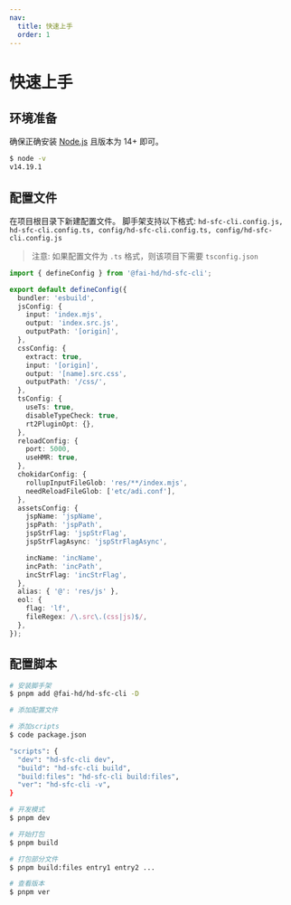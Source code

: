```yaml
---
nav:
  title: 快速上手
  order: 1
---
```


# 快速上手

## 环境准备

确保正确安装 [Node.js](https://nodejs.org/en) 且版本为 14+ 即可。

```bash
$ node -v
v14.19.1
```

## 配置文件

在项目根目录下新建配置文件。
脚手架支持以下格式: `hd-sfc-cli.config.js, hd-sfc-cli.config.ts, config/hd-sfc-cli.config.ts, config/hd-sfc-cli.config.js`

> 注意: 如果配置文件为 `.ts` 格式，则该项目下需要 `tsconfig.json`

```typescript
import { defineConfig } from '@fai-hd/hd-sfc-cli';

export default defineConfig({
  bundler: 'esbuild',
  jsConfig: {
    input: 'index.mjs',
    output: 'index.src.js',
    outputPath: '[origin]',
  },
  cssConfig: {
    extract: true,
    input: '[origin]',
    output: '[name].src.css',
    outputPath: '/css/',
  },
  tsConfig: {
    useTs: true,
    disableTypeCheck: true,
    rt2PluginOpt: {},
  },
  reloadConfig: {
    port: 5000,
    useHMR: true,
  },
  chokidarConfig: {
    rollupInputFileGlob: 'res/**/index.mjs',
    needReloadFileGlob: ['etc/adi.conf'],
  },
  assetsConfig: {
    jspName: 'jspName',
    jspPath: 'jspPath',
    jspStrFlag: 'jspStrFlag',
    jspStrFlagAsync: 'jspStrFlagAsync',

    incName: 'incName',
    incPath: 'incPath',
    incStrFlag: 'incStrFlag',
  },
  alias: { '@': 'res/js' },
  eol: {
    flag: 'lf',
    fileRegex: /\.src\.(css|js)$/,
  },
});
```

## 配置脚本

```bash
# 安装脚手架
$ pnpm add @fai-hd/hd-sfc-cli -D

# 添加配置文件

# 添加scripts
$ code package.json

"scripts": {
  "dev": "hd-sfc-cli dev",
  "build": "hd-sfc-cli build",
  "build:files": "hd-sfc-cli build:files",
  "ver": "hd-sfc-cli -v",
}

# 开发模式
$ pnpm dev

# 开始打包
$ pnpm build

# 打包部分文件
$ pnpm build:files entry1 entry2 ...

# 查看版本
$ pnpm ver
```
